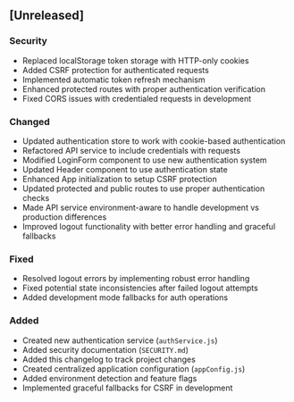 ## [Unreleased]

### Security

- Replaced localStorage token storage with HTTP-only cookies
- Added CSRF protection for authenticated requests
- Implemented automatic token refresh mechanism
- Enhanced protected routes with proper authentication verification
- Fixed CORS issues with credentialed requests in development

### Changed

- Updated authentication store to work with cookie-based authentication
- Refactored API service to include credentials with requests
- Modified LoginForm component to use new authentication system
- Updated Header component to use authentication state
- Enhanced App initialization to setup CSRF protection
- Updated protected and public routes to use proper authentication checks
- Made API service environment-aware to handle development vs production differences
- Improved logout functionality with better error handling and graceful fallbacks

### Fixed

- Resolved logout errors by implementing robust error handling
- Fixed potential state inconsistencies after failed logout attempts
- Added development mode fallbacks for auth operations

### Added

- Created new authentication service (`authService.js`)
- Added security documentation (`SECURITY.md`)
- Added this changelog to track project changes
- Created centralized application configuration (`appConfig.js`)
- Added environment detection and feature flags
- Implemented graceful fallbacks for CSRF in development
